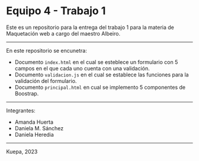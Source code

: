 # Equipo 4 - Trabajo 1

Este es un repositorio para la entrega del trabajo 1 para la materia de Maquetación web a cargo del maestro Albeiro.

---
En este repositorio se encunetra:
- Documento `index.html` en el cual se esteblece un formulario con 5 campos en el que cada uno cuenta con una validación.
- Documento `validacion.js` en el cual se establece las funciones para la validación del formulario.
- Documento `principal.html` en cual se implemento 5 componentes de Boostrap.
---
Integrantes:
- Amanda Huerta
- Daniela M. Sánchez
- Daniela Heredia
---
Kuepa, 2023
